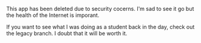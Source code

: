 This app has been deleted due to security cocerns. I'm sad to see it go but the health of the Internet is imporant.

If you want to see what I was doing as a student back in the day, check out the legacy branch. I doubt that it will be worth it.